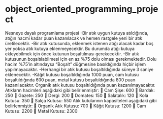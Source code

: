 # object_oriented_programming_project
Nesneye dayalı programlama projesi
-Bir atık uygun kutuya atıldığında, atığın hacmi kadar puan kazanılacak ve hemen rastgele yeni bir atık üretilecektir.
-Bir atık kutusunda, eklenmek istenen atığı alacak kadar boş yer yoksa atık kutuya eklenmeyecektir. Bu durumda atığı kutuya ekleyebilmek için önce kutunun boşaltılması gerekecektir.
-Bir atık kutusunun boşaltılabilmesi için en az %75 dolu olması gerekmektedir. Dolu hacim %75’in altındaysa “Boşalt” düğmesine basıldığında hiçbir işlem yapılmayacaktır.
-Herhangi bir atık kutusu boşaltıldığında süreye 3 saniye eklenecektir.
-Kâğıt kutusu boşaltıldığında 1000 puan, cam kutusu boşaltıldığında 600 puan, metal kutusu boşaltıldığında 800 puan kazanılacaktır. Organik atık kutusu boşaltıldığında puan kazanılmayacaktır.
Atıkların hacimleri aşağıdaki gibi belirlenmiştir:
 Cam Şişe: 600
 Bardak: 250
 Gazete: 250
 Dergi: 200
 Domates: 150
 Salatalık: 120
 Kola Kutusu: 350
 Salça Kutusu: 550
Atık kutularının kapasiteleri aşağıdaki gibi belirlenmiştir:
 Organik Atık Kutusu: 700
 Kâğıt Kutusu: 1200
 Cam Kutusu: 2200
 Metal Kutusu: 2300
